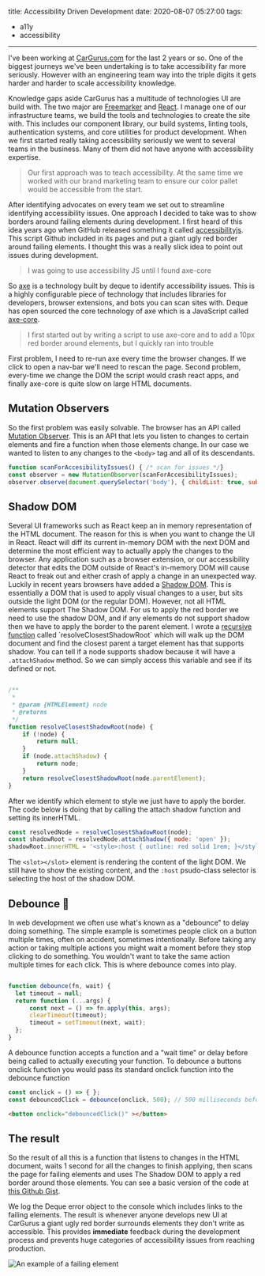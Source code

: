 title: Accessibility Driven Development
date: 2020-08-07 05:27:00
tags:
- a11y
- accessibility
---


I've been working at [CarGurus.com](https://www.cargurus.com) for the last 2 years or so. One of the biggest journeys we've been undertaking is to take accessibility far more seriously. However with an engineering team way into the triple digits it gets harder and harder to scale accessibility knowledge. 
<!-- more -->
Knowledge gaps aside CarGurus has a multitude of technologies UI are build with. The two major are [Freemarker](https://freemarker.apache.org/) and [React](https://reactjs.org/). I manage one of our infrastructure teams, we build the tools and technologies to create the site with. This includes our component library, our build systems, linting tools, authentication systems, and core utilities for product development. When we first started really taking accessibility seriously we went to several teams in the business. Many of them did not have anyone with accessibility expertise. 

> Our first approach was to teach accessibility. At the same time we worked with our brand marketing team to ensure our color pallet would be accessible from the start.


After identifying advocates on every team we set out to streamline identifying accessibility issues. One approach I decided to take was to show borders around failing elements during development. I first heard of this idea years ago when GitHub released something it called [accessibilityjs](https://github.com/github/accessibilityjs). This script Github included in its pages and put a giant ugly red border around failing elements. I thought this was a really slick idea to point out issues during development.

> I was going to use accessibility JS until I found axe-core

So [axe](https://www.deque.com/axe/) is a technology built by deque to identify accessibility issues. This is a highly configurable piece of technology that includes libraries for developers, browser extensions, and bots you can scan sites with. Deque has open sourced the core technology of axe which is a JavaScript called [axe-core](https://github.com/dequelabs/axe-core).     

> I first started out by writing a script to use axe-core and to add a 10px red border around elements, but I quickly ran into trouble

First problem, I need to re-run axe every time the browser changes. If we click to open a nav-bar we'll need to rescan the page. Second problem, every-time we change the DOM the script would crash react apps, and finally axe-core is quite slow on large HTML documents.

## Mutation Observers

So the first problem was easily solvable. The browser has an API called [Mutation Observer](https://developer.mozilla.org/en-US/docs/Web/API/MutationObserver). This is an API that lets you listen to changes to certain elements and fire a function when those elements change. In our case we wanted to listen to any changes to the `<body>` tag and all of its descendants.

```js
function scanForAccesibilityIssues() { /* scan for issues */}
const observer = new MutationObserver(scanForAccesibilityIssues);
observer.observe(document.querySelector('body'), { childList: true, subtree: true });
```

## Shadow DOM

Several UI frameworks such as React keep an in memory representation of the HTML document. The reason for this is when you want to change the UI in React. React will diff its current in-memory DOM with the next DOM and determine the most efficient way to actually apply the changes to the browser. Any application such as a browser extension, or our accessibility detector that edits the DOM outside of React's in-memory DOM will cause React to freak out and either crash of apply a change in an unexpected way. Luckily in recent years browsers have added a [Shadow DOM](https://developer.mozilla.org/en-US/docs/Web/Web_Components/Using_shadow_DOM). This is essentially a DOM that is used to apply visual changes to a user, but sits outside the light DOM (or the regular DOM). However, not all HTML elements support The Shadow DOM. For us to apply the red border we need to use the shadow DOM, and if any elements do not support shadow then we have to apply the border to the parent element. I wrote a [recursive function](https://en.wikipedia.org/wiki/Recursion_(computer_science)#Tail-recursive_functions) called `resolveClosestShadowRoot` which will walk up the DOM document and find the closest parent a target element has that supports shadow. You can tell if a node supports shadow because it will have a `.attachShadow` method. So we can simply access this variable and see if its defined or not.


```js

/**
 *
 * @param {HTMLElement} node
 * @returns
 */
function resolveClosestShadowRoot(node) {
    if (!node) {
        return null;
    }
    if (node.attachShadow) {
        return node;
    }
    return resolveClosestShadowRoot(node.parentElement);
}

```

After we identify which element to style we just have to apply the border. The code below is doing that by calling the attach shadow function and setting its innerHTML. 

```js
const resolvedNode = resolveClosestShadowRoot(node);
const shadowRoot = resolvedNode.attachShadow({ mode: 'open' });
shadowRoot.innerHTML = '<style>:host { outline: red solid 1rem; }</style><slot></slot>';
```

The `<slot></slot>` element is rendering the content of the light DOM. We still have to show the existing content, and the `:host` psudo-class selector is selecting the host of the shadow DOM.

## Debounce 🎉

In web development we often use what's known as a "debounce" to delay doing something. The simple example is sometimes people click on a button multiple times, often on accident, sometimes intentionally. Before taking any action or taking multiple actions you might wait a moment before they stop clicking to do something. You wouldn't want to take the same action multiple times for each click. This is where debounce comes into play. 

```js

function debounce(fn, wait) {
  let timeout = null;
  return function (...args) {
      const next = () => fn.apply(this, args);
      clearTimeout(timeout);
      timeout = setTimeout(next, wait);
  };
}

```

A debounce function accepts a function and a "wait time" or delay before being called to actually executing your function. To debounce a buttons onclick function you would pass its standard onclick function into the debounce function 

```js
const onclick = () => { };
const debouncedClick = debounce(onclick, 500); // 500 milliseconds before the function is actually fired
```

```html
<button onclick="debouncedClick()" ></button>
```
## The result

So the result of all this is a function that listens to changes in the HTML document, waits 1 second for all the changes to finish applying, then scans the page for failing elements and uses The Shadow DOM to apply a red border around those elements. You can see a basic version of the code at [this Github Gist](https://gist.github.com/TerribleDev/51049146e00b36b0d8643f5e09d21ea8).

We log the Deque error object to the console which includes links to the failing elements. The result is whenever anyone develops new UI at CarGurus a giant ugly red border surrounds elements they don't write as accessible. This provides **immediate** feedback during the development process and prevents huge categories of accessibility issues from reaching production.

![An example of a failing element](1.jpg)
